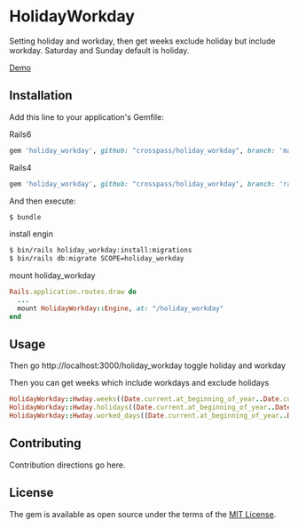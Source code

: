 # HolidayWorkday
Setting holiday and workday, then get weeks exclude holiday but include workday. Saturday and Sunday default is holiday.

[Demo](http://rails.vnote.club/holiday_workday)

## Installation
Add this line to your application's Gemfile:

Rails6

```ruby
gem 'holiday_workday', github: "crosspass/holiday_workday", branch: 'main'
```

Rails4

```ruby
gem 'holiday_workday', github: "crosspass/holiday_workday", branch: 'rails4'
```

And then execute:
```bash
$ bundle
```

install engin
```bash
$ bin/rails holiday_workday:install:migrations
$ bin/rails db:migrate SCOPE=holiday_workday
```
mount holiday_workday

```ruby
Rails.application.routes.draw do
  ...
  mount HolidayWorkday::Engine, at: "/holiday_workday"
end
 ```

## Usage

Then go http://localhost:3000/holiday_workday toggle holiday and workday

Then you can get weeks which include workdays and exclude holidays

```ruby
HolidayWorkday::Hwday.weeks((Date.current.at_beginning_of_year..Date.current))
HolidayWorkday::Hwday.holidays((Date.current.at_beginning_of_year..Date.current))
HolidayWorkday::Hwday.worked_days((Date.current.at_beginning_of_year..Date.current))
```

## Contributing
Contribution directions go here.

## License
The gem is available as open source under the terms of the [MIT License](https://opensource.org/licenses/MIT).
